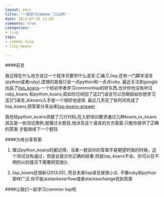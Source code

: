 ```yaml
---
layout: post
title: "一起学习common lisp吧"
date: 2013-07-28 11:28
comments: true
categories:
- lisp
tags:
- common lisp
- lisp_koans

---
```


####前言

我记得在什么地方说过一个程序员要学什么语言:汇编,C,lisp,还有一门脚本语言(python或者ruby).遗憾的是我只会一点python和一点点ruby. 
最近关注到google出品了[lisp_koans](https://github.com/google/lisp-koans)-一个给初学者学习commonlisp的好东西,也许你也没有听过ruby_koans
和python_koans,假如你已经回了这2门语言可以忽略假如你想学习这2门语言,从koans入手是一个很好地途径.
最近几天花了些时间完成了lisp_koans,把答案分享出来[lisp-koans-answer](https://github.com/dongweiming/lisp-koans-answer)

我也给python_koans贡献了几行代码,在入职培训要求通过几种koans,xx_koans其实是一些测试用例,就像过关题目,他涉及这个语言的方方面面.只能你提供了正确的答案
才能继续下一个题目

####为啥分享答案

1. 做过python_koans的都记得，当某一题目你的答案不是期望的值的时候，这个测试没有通过，但是会提示你正确的结果,但是lisp_koans不会，你可以在不明所以的情况下需要研究很久

1. lisp_koans还很新(2013.05), 而且本来lisp语言就很小众. 不像ruby和python那样广泛.你不能从stackoverflow或者stackexchange找到答案

####让我们一起学习common lisp吧

